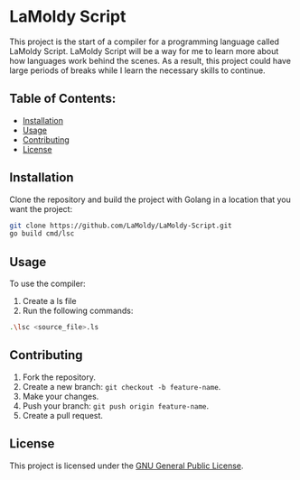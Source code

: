 # LaMoldy Script
This project is the start of a compiler for a programming language called LaMoldy Script.
LaMoldy Script will be a way for me to learn more about how languages work behind the scenes.
As a result, this project could have large periods of breaks while I learn the necessary skills to continue.

## Table of Contents:
- [Installation](#installation)
- [Usage](#usage)
- [Contributing](#Contributing)
- [License](#license)

## Installation
Clone the repository and build the project with Golang in a location that you want the project:
```bash
git clone https://github.com/LaMoldy/LaMoldy-Script.git
go build cmd/lsc
```

## Usage
To use the compiler:
1. Create a ls file
2. Run the following commands:
```bash
.\lsc <source_file>.ls
```

## Contributing
1. Fork the repository.
2. Create a new branch: `git checkout -b feature-name`.
3. Make your changes.
4. Push your branch: `git push origin feature-name`.
5. Create a pull request.

## License
This project is licensed under the [GNU General Public License](LICENSE).
